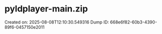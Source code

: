 # pyldplayer-main.zip
Created on: 2025-08-08T12:10:30.549316
Dump ID: 668e6f82-60b3-4390-89f6-0457150e2011
